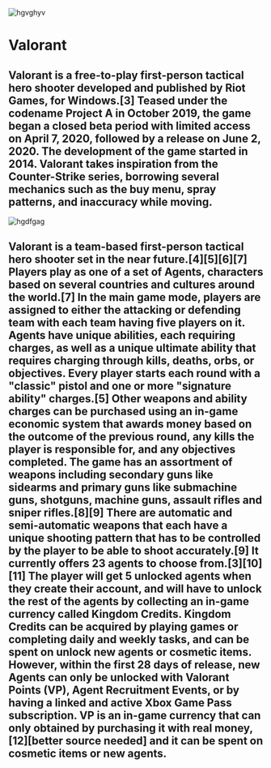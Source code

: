 ![hgvghyv](https://stanforddaily.com/wp-content/uploads/2020/08/image-2.png)
# **Valorant**
## Valorant is a free-to-play first-person tactical hero shooter developed and published by Riot Games, for Windows.[3] Teased under the codename Project A in October 2019, the game began a closed beta period with limited access on April 7, 2020, followed by a release on June 2, 2020. The development of the game started in 2014. Valorant takes inspiration from the Counter-Strike series, borrowing several mechanics such as the buy menu, spray patterns, and inaccuracy while moving.
![hgdfgag](https://cdn.gfinityesports.com/images/ncavvykf/gfinityesports/df75db549e7eb0cfcbfb60f4dd7d0541bad036ab-1920x1080.jpg?rect=0,36,1920,1008&w=1200&h=630&auto=format)
## Valorant is a team-based first-person tactical hero shooter set in the near future.[4][5][6][7] Players play as one of a set of Agents, characters based on several countries and cultures around the world.[7] In the main game mode, players are assigned to either the attacking or defending team with each team having five players on it. Agents have unique abilities, each requiring charges, as well as a unique ultimate ability that requires charging through kills, deaths, orbs, or objectives. Every player starts each round with a "classic" pistol and one or more "signature ability" charges.[5] Other weapons and ability charges can be purchased using an in-game economic system that awards money based on the outcome of the previous round, any kills the player is responsible for, and any objectives completed. The game has an assortment of weapons including secondary guns like sidearms and primary guns like submachine guns, shotguns, machine guns, assault rifles and sniper rifles.[8][9] There are automatic and semi-automatic weapons that each have a unique shooting pattern that has to be controlled by the player to be able to shoot accurately.[9] It currently offers 23 agents to choose from.[3][10][11] The player will get 5 unlocked agents when they create their account, and will have to unlock the rest of the agents by collecting an in-game currency called Kingdom Credits. Kingdom Credits can be acquired by playing games or completing daily and weekly tasks, and can be spent on unlock new agents or cosmetic items. However, within the first 28 days of release, new Agents can only be unlocked with Valorant Points (VP), Agent Recruitment Events, or by having a linked and active Xbox Game Pass subscription. VP is an in-game currency that can only obtained by purchasing it with real money,[12][better source needed] and it can be spent on cosmetic items or new agents.


